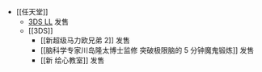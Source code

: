 - [[任天堂]]
	- [3DS LL]([[3DS]]) 发售
	- [[3DS]]
		- [[新超级马力欧兄弟 2]] 发售
		- [[脑科学专家川岛隆太博士监修 突破极限脑的 5 分钟魔鬼锻炼]] 发售
		- [[新 绘心教室]] 发售